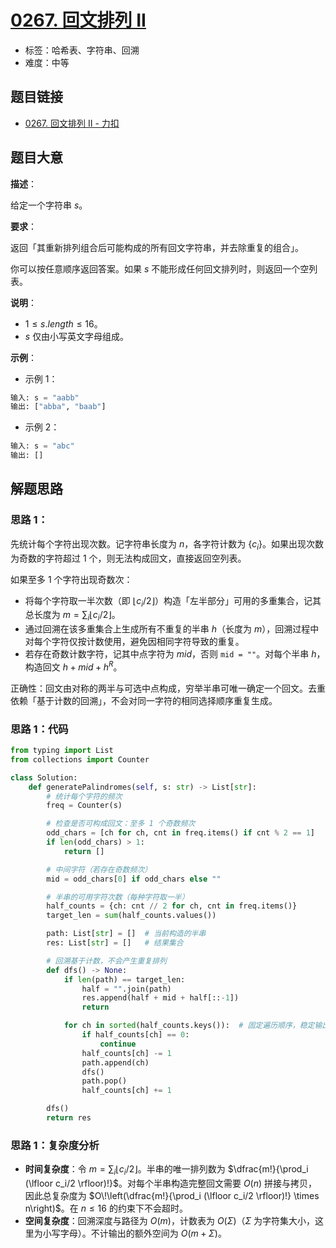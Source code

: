 # [0267. 回文排列 II](https://leetcode.cn/problems/palindrome-permutation-ii/)

- 标签：哈希表、字符串、回溯
- 难度：中等

## 题目链接

- [0267. 回文排列 II - 力扣](https://leetcode.cn/problems/palindrome-permutation-ii/)

## 题目大意

**描述**：

给定一个字符串 $s$。

**要求**：

返回「其重新排列组合后可能构成的所有回文字符串，并去除重复的组合」。

你可以按任意顺序返回答案。如果 $s$ 不能形成任何回文排列时，则返回一个空列表。

**说明**：

- $1 \le s.length \le 16$。
- $s$ 仅由小写英文字母组成。

**示例**：

- 示例 1：

```python
输入: s = "aabb"
输出: ["abba", "baab"]
```

- 示例 2：

```python
输入: s = "abc"
输出: []
```

## 解题思路

### 思路 1：

先统计每个字符出现次数。记字符串长度为 $n$，各字符计数为 $\{c_i\}$。如果出现次数为奇数的字符超过 $1$ 个，则无法构成回文，直接返回空列表。

如果至多 $1$ 个字符出现奇数次：

- 将每个字符取一半次数（即 $\lfloor c_i/2 \rfloor$）构造「左半部分」可用的多重集合，记其总长度为 $m = \sum_i \lfloor c_i/2 \rfloor$。
- 通过回溯在该多重集合上生成所有不重复的半串 $h$（长度为 $m$），回溯过程中对每个字符仅按计数使用，避免因相同字符导致的重复。
- 若存在奇数计数字符，记其中点字符为 $mid$，否则 `mid = ""`。对每个半串 $h$，构造回文 $h + mid + h^R$。

正确性：回文由对称的两半与可选中点构成，穷举半串可唯一确定一个回文。去重依赖「基于计数的回溯」，不会对同一字符的相同选择顺序重复生成。

### 思路 1：代码

```python
from typing import List
from collections import Counter

class Solution:
    def generatePalindromes(self, s: str) -> List[str]:
        # 统计每个字符的频次
        freq = Counter(s)

        # 检查是否可构成回文：至多 1 个奇数频次
        odd_chars = [ch for ch, cnt in freq.items() if cnt % 2 == 1]
        if len(odd_chars) > 1:
            return []

        # 中间字符（若存在奇数频次）
        mid = odd_chars[0] if odd_chars else ""

        # 半串的可用字符次数（每种字符取一半）
        half_counts = {ch: cnt // 2 for ch, cnt in freq.items()}
        target_len = sum(half_counts.values())

        path: List[str] = []  # 当前构造的半串
        res: List[str] = []   # 结果集合

        # 回溯基于计数，不会产生重复排列
        def dfs() -> None:
            if len(path) == target_len:
                half = "".join(path)
                res.append(half + mid + half[::-1])
                return

            for ch in sorted(half_counts.keys()):  # 固定遍历顺序，稳定输出
                if half_counts[ch] == 0:
                    continue
                half_counts[ch] -= 1
                path.append(ch)
                dfs()
                path.pop()
                half_counts[ch] += 1

        dfs()
        return res
```

### 思路 1：复杂度分析

- **时间复杂度**：令 $m = \sum_i \lfloor c_i/2 \rfloor$。半串的唯一排列数为 $\dfrac{m!}{\prod_i (\lfloor c_i/2 \rfloor)!}$。对每个半串构造完整回文需要 $O(n)$ 拼接与拷贝，因此总复杂度为 $O\!\left(\dfrac{m!}{\prod_i (\lfloor c_i/2 \rfloor)!} \times n\right)$。在 $n \le 16$ 的约束下不会超时。
- **空间复杂度**：回溯深度与路径为 $O(m)$，计数表为 $O(\Sigma)$（$\Sigma$ 为字符集大小，这里为小写字母）。不计输出的额外空间为 $O(m + \Sigma)$。
